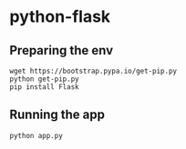 # python-flask

## Preparing the env
```
wget https://bootstrap.pypa.io/get-pip.py
python get-pip.py
pip install Flask
```

## Running the app
```
python app.py
```
